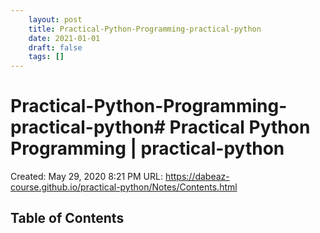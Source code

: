 ```yaml
---
 	layout: post
 	title: Practical-Python-Programming-practical-python
 	date: 2021-01-01
 	draft: false
 	tags: []
---
```


# Practical-Python-Programming-practical-python# Practical Python Programming | practical-python
Created: May 29, 2020 8:21 PM
URL: https://dabeaz-course.github.io/practical-python/Notes/Contents.html
## Table of Contents
